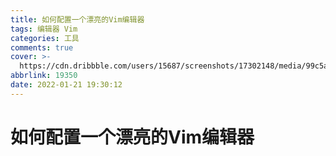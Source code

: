 ```yaml
---
title: 如何配置一个漂亮的Vim编辑器
tags: 编辑器 Vim
categories: 工具
comments: true
cover: >-
  https://cdn.dribbble.com/users/15687/screenshots/17302148/media/99c5a5ec1cc72f04e2fcaaf7fc07c31f.png?compress=1&resize=1600x1200&vertical=top
abbrlink: 19350
date: 2022-01-21 19:30:12
---
```


# 如何配置一个漂亮的Vim编辑器

